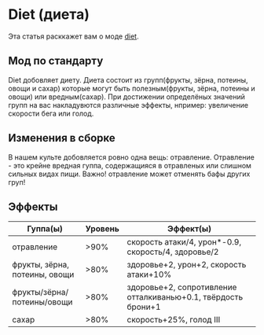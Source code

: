 # Diet (диета)

Эта статья расккажет вам о моде [diet](https://modrinth.com/mod/diet).

## Мод по стандарту
Diet добовляет диету.
Диета состоит из групп(фрукты, зёрна, потеины, овощи и сахар) которые могут быть полезным(фрукты, зёрна, потеины и овощи) или вредным(сахар).
При достижении определёных значений групп на вас накладувются различные эффекты, нпример: увеличение скорости бега или голод.

## Изменения в сборке
В нашем культе добовляется ровно одна вещь: отравление.
Отравление - это крейне вредная гуппа, содержащияся в отравленых или слишном сильных видах пищи.
Важно! отравление может отменять бафы других груп!

## Эффекты
|Гуппа(ы)|Уровень|Эффект(ы)|
|-|-|-|
|отравление|>90%|скорость атаки/4, урон*-0.9, скорость/4, здоровье/2|
|фрукты, зёрна, потеины, овощи|>80%|здоровье+2, урон+2, скорость атаки+10%|
|фрукты/зёрна/потеины/овощи|>80%|здоровье+2, сопротивление отталкиванью+0.1, твёрдость брони+1|
|сахар|>80%|скорость+25%, голод III|
